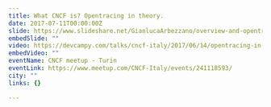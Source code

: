 ```yaml
---
title: What CNCF is? Opentracing in theory.
date: 2017-07-11T00:00:00Z
slide: https://www.slideshare.net/GianlucaArbezzano/overview-and-opentracing-in-theory-by-gianluca-arbezzano
embedSlide: ""
video: https://devcampy.com/talks/cncf-italy/2017/06/14/opentracing-in-theory.html
embedVideo: ""
eventName: CNCF meetup - Turin
eventLink: https://www.meetup.com/CNCF-Italy/events/241118593/
city: ""
links: {}

---
```

